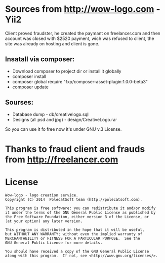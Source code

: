 # Sources from http://wow-logo.com - Yii2

Client proved fraudster, he created the paymant on freelancer.com and then account was closed with $2520 payment, wich was refused to client, the site was already on hosting and client is gone.

## Insatall via composer:

* Download composer to project dir or install it globally
* composer install
* composer global require "fxp/composer-asset-plugin:1.0.0-beta3"
* composer update

## Sourses:

* Database dump - db/creativelogo.sql
* Designs (all psd and jpg) - design/CreativeLogo.rar

So you can use it fo free now it's under GNU v.3 License. 

# Thanks to fraud client and frauds from http://freelancer.com

# License 

    Wow-logo - logo creation service.
    Copyright (C) 2014  PolecatSoft team (http://polecatsoft.com).

    This program is free software: you can redistribute it and/or modify
    it under the terms of the GNU General Public License as published by
    the Free Software Foundation, either version 3 of the License, or
    (at your option) any later version.

    This program is distributed in the hope that it will be useful,
    but WITHOUT ANY WARRANTY; without even the implied warranty of
    MERCHANTABILITY or FITNESS FOR A PARTICULAR PURPOSE.  See the
    GNU General Public License for more details.

    You should have received a copy of the GNU General Public License
    along with this program.  If not, see <http://www.gnu.org/licenses/>.
